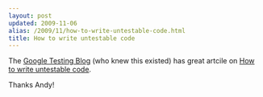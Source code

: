 ```yaml
---
layout: post
updated: 2009-11-06
alias: /2009/11/how-to-write-untestable-code.html
title: How to write untestable code
---
```

</p>
The <a href="http://googletesting.blogspot.com/">Google Testing Blog</a> (who knew this existed) has great artcile on
<a href="http://googletesting.blogspot.com/2008/07/how-to-write-3v1l-untestable-code.html">How to write untestable code</a>.
</p>

<p>Thanks Andy!</p>